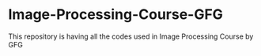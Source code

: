 # Image-Processing-Course-GFG
This repository is having all the codes used in Image Processing Course by GFG
